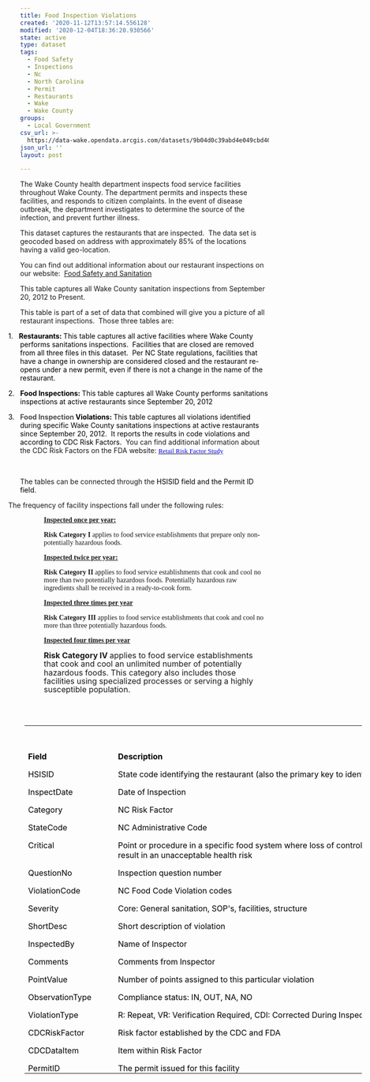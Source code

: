 ```yaml
---
title: Food Inspection Violations
created: '2020-11-12T13:57:14.556128'
modified: '2020-12-04T18:36:20.930566'
state: active
type: dataset
tags:
  - Food Safety
  - Inspections
  - Nc
  - North Carolina
  - Permit
  - Restaurants
  - Wake
  - Wake County
groups:
  - Local Government
csv_url: >-
  https://data-wake.opendata.arcgis.com/datasets/9b04d0c39abd4e049cbd4656a0a04ba3_2.csv?outSR=%7B%22latestWkid%22%3A2264%2C%22wkid%22%3A102719%7D
json_url: ''
layout: post

---
```

The Wake County health department inspects food service facilities
throughout Wake County. The department permits and inspects these facilities,
and responds to citizen complaints. In the event of disease outbreak, the
department investigates to determine the source of the infection, and prevent
further illness.

<p>This dataset captures the restaurants that are
inspected.<span style='mso-spacerun:yes'>  </span>The data set is geocoded
based on address with approximately 85% of the locations having a valid
geo-location.<span style='mso-spacerun:yes'>  </span></p>

<p>You can find out additional information about our restaurant
inspections on our website:<span style='mso-spacerun:yes'>  </span><a href='http://www.wakegov.com/food'>Food Safety and Sanitation</a></p>

<p>This table captures all Wake County sanitation
inspections from September 20, 2012 to Present.</p><p>

</p><p>This table is part of a set of data that combined will give
you a picture of all restaurant inspections.<span style='mso-spacerun:yes'> 
</span>Those three tables are:</p>

<p style='margin-bottom:0in;margin-bottom:.0001pt;
mso-add-space:auto;text-indent:-.25in;line-height:normal;mso-list:l0 level1 lfo1'><span style='mso-ascii-font-family:Calibri;mso-fareast-font-family:Calibri;
mso-hansi-font-family:Calibri;mso-bidi-font-family:Calibri;color:black;
mso-bidi-font-weight:bold'><span style='mso-list:Ignore'>1.<span style='font:7.0pt &quot;Times New Roman&quot;'>     </span></span></span><b><span style='mso-ascii-font-family:Calibri;mso-fareast-font-family:&quot;Times New Roman&quot;;
mso-hansi-font-family:Calibri;mso-bidi-font-family:Calibri;color:black'>Restaurants:
</span></b><span style='mso-ascii-font-family:Calibri;mso-fareast-font-family:
&quot;Times New Roman&quot;;mso-hansi-font-family:Calibri;mso-bidi-font-family:Calibri;
color:black;mso-bidi-font-weight:bold'>This table captures all active facilities
where Wake County performs sanitations inspections.<span style='mso-spacerun:yes'>  </span>Facilities that are closed are removed from
all three files in this dataset.<span style='mso-spacerun:yes'>  </span>Per NC
State regulations, facilities that have a change in ownership are considered
closed and the restaurant re-opens under a new permit, even if there is not a change
in the name of the restaurant.</span></p>

<p style='margin-bottom:0in;margin-bottom:
.0001pt;mso-add-space:auto;text-indent:-.25in;line-height:normal;mso-list:l0 level1 lfo1'><span style='mso-ascii-font-family:Calibri;mso-fareast-font-family:Calibri;
mso-hansi-font-family:Calibri;mso-bidi-font-family:Calibri;color:black;
mso-bidi-font-weight:bold'><span style='mso-list:Ignore'>2.<span style='font:7.0pt &quot;Times New Roman&quot;'>     </span></span></span><b><span style='mso-ascii-font-family:Calibri;mso-fareast-font-family:&quot;Times New Roman&quot;;
mso-hansi-font-family:Calibri;mso-bidi-font-family:Calibri;color:black'>Food Inspections:
</span></b><span style='mso-ascii-font-family:Calibri;mso-fareast-font-family:
&quot;Times New Roman&quot;;mso-hansi-font-family:Calibri;mso-bidi-font-family:Calibri;
color:black;mso-bidi-font-weight:bold'>This table captures all Wake County
performs sanitations inspections at active restaurants since September 20, 2012</span></p>

<p style='margin-bottom:0in;margin-bottom:.0001pt;
mso-add-space:auto;text-indent:-.25in;line-height:normal;mso-list:l0 level1 lfo1'><span style='mso-ascii-font-family:Calibri;mso-fareast-font-family:Calibri;
mso-hansi-font-family:Calibri;mso-bidi-font-family:Calibri;color:black;
mso-bidi-font-weight:bold'><span style='mso-list:Ignore'>3.<span style='font:7.0pt &quot;Times New Roman&quot;'>     </span></span></span><b><span style='mso-ascii-font-family:Calibri;mso-fareast-font-family:&quot;Times New Roman&quot;;
mso-hansi-font-family:Calibri;mso-bidi-font-family:Calibri;color:black'><span style='color: rgb(76, 76, 76);'>Food Inspection </span>Violations:
</span></b><span style='mso-ascii-font-family:Calibri;mso-fareast-font-family:
&quot;Times New Roman&quot;;mso-hansi-font-family:Calibri;mso-bidi-font-family:Calibri;
color:black;mso-bidi-font-weight:bold'>This table captures all violations
identified during specific Wake County sanitations inspections at active
restaurants since September 20, 2012.<span style='mso-spacerun:yes'>  </span>It
reports the results in code violations and according to CDC Risk Factors.<span style='mso-spacerun:yes'>  </span></span>You can find additional information
about the CDC Risk Factors on the FDA website: <a href='http://www.fda.gov/Food/GuidanceRegulation/RetailFoodProtection/FoodborneIllnessRiskFactorReduction/ucm224321.htm'><span style='font-size:10.0pt;font-family:&quot;Helv&quot;,&quot;sans-serif&quot;;mso-bidi-font-family:
Helv;color:blue;text-decoration:none;text-underline:none'>Retail Risk Factor
Study</span></a><span style='mso-ascii-font-family:Calibri;mso-fareast-font-family:
&quot;Times New Roman&quot;;mso-hansi-font-family:Calibri;mso-bidi-font-family:Calibri;
color:black;mso-bidi-font-weight:bold'></span></p>

<p> </p>

<p>The tables can be connected through the <span style='mso-ascii-font-family:Calibri;mso-fareast-font-family:&quot;Times New Roman&quot;;
mso-hansi-font-family:Calibri;mso-bidi-font-family:Calibri;color:black'>HSISID
field and the Permit ID field.<span style='mso-spacerun:yes'>  </span></span></p>



<p style='text-indent:-.25in;mso-list:l0 level1 lfo1'><span style='font-family:Symbol;mso-fareast-font-family:Symbol;mso-bidi-font-family:
Symbol'><span style='mso-list:Ignore'><span style='font:7.0pt &quot;Times New Roman&quot;'></span></span></span>The frequency of facility inspections fall under
the following rules:</p>

<p style='margin-left:.5in'><b><u><span style='mso-bidi-font-size:11.0pt;font-family:&quot;Calibri&quot;,&quot;sans-serif&quot;;mso-ascii-theme-font:
minor-latin;mso-hansi-theme-font:minor-latin'>Inspected once per year:</span></u></b></p>

<p style='margin-left:.5in'><b><span style='mso-bidi-font-size:
11.0pt;font-family:&quot;Calibri&quot;,&quot;sans-serif&quot;;mso-ascii-theme-font:minor-latin;
mso-hansi-theme-font:minor-latin'>Risk Category I </span></b><span style='mso-bidi-font-size:11.0pt;font-family:&quot;Calibri&quot;,&quot;sans-serif&quot;;mso-ascii-theme-font:
minor-latin;mso-hansi-theme-font:minor-latin'>applies to food service
establishments that prepare only non-potentially hazardous foods.</span></p><p style='margin-left:.5in'><b><u><span style='mso-bidi-font-size:11.0pt;font-family:&quot;Calibri&quot;,&quot;sans-serif&quot;;mso-ascii-theme-font:
minor-latin;mso-hansi-theme-font:minor-latin'>Inspected twice per year:</span></u></b></p>

<p style='margin-left:.5in'><b><span style='mso-bidi-font-size:
11.0pt;font-family:&quot;Calibri&quot;,&quot;sans-serif&quot;;mso-ascii-theme-font:minor-latin;
mso-hansi-theme-font:minor-latin'>Risk Category II </span></b><span style='mso-bidi-font-size:11.0pt;font-family:&quot;Calibri&quot;,&quot;sans-serif&quot;;mso-ascii-theme-font:
minor-latin;mso-hansi-theme-font:minor-latin'>applies to food service
establishments that cook and cool no more than two potentially hazardous foods.
Potentially hazardous raw ingredients shall be received in a ready-to-cook
form.</span></p><p style='margin-left:.5in'><b><u><span style='mso-bidi-font-size:11.0pt;font-family:&quot;Calibri&quot;,&quot;sans-serif&quot;;mso-ascii-theme-font:
minor-latin;mso-hansi-theme-font:minor-latin'>Inspected three times per year</span></u></b></p>

<p style='margin-left:.5in'><b><span style='mso-bidi-font-size:
11.0pt;font-family:&quot;Calibri&quot;,&quot;sans-serif&quot;;mso-ascii-theme-font:minor-latin;
mso-hansi-theme-font:minor-latin'>Risk Category III </span></b><span style='mso-bidi-font-size:11.0pt;font-family:&quot;Calibri&quot;,&quot;sans-serif&quot;;mso-ascii-theme-font:
minor-latin;mso-hansi-theme-font:minor-latin'>applies to food service
establishments that cook and cool no more than three potentially hazardous
foods.</span></p><p style='margin-left:.5in'><b><u><span style='mso-bidi-font-size:11.0pt;font-family:&quot;Calibri&quot;,&quot;sans-serif&quot;;mso-ascii-theme-font:
minor-latin;mso-hansi-theme-font:minor-latin'>Inspected four times per year</span></u></b></p>

<p style='margin-left:.5in'><b><span style='font-size:12.0pt;
mso-bidi-font-size:11.0pt;line-height:107%'>Risk Category IV </span></b><span style='font-size:12.0pt;mso-bidi-font-size:11.0pt;line-height:107%'>applies to
food service establishments that cook and cool an unlimited number of
potentially hazardous foods. This category also includes those facilities using
specialized processes or serving a highly susceptible population.</span></p><span style='mso-ascii-font-family:Calibri;mso-fareast-font-family:&quot;Times New Roman&quot;;
mso-hansi-font-family:Calibri;mso-bidi-font-family:Calibri;color:black'><span style='mso-spacerun:yes'><br /><br /></span></span>

<table border='0' cellpadding='0' cellspacing='0' style='width:513.0pt;border-collapse:collapse;mso-table-overlap:
 never;mso-yfti-tbllook:1184;mso-table-lspace:9.0pt;margin-left:6.75pt;
 mso-table-rspace:9.0pt;margin-right:6.75pt;mso-table-anchor-vertical:paragraph;
 mso-table-anchor-horizontal:column;mso-table-left:left;mso-table-top:.05pt;
 mso-padding-alt:0in 5.4pt 0in 5.4pt' width='684'>
 <tbody><tr style='mso-yfti-irow:0;mso-yfti-firstrow:yes;height:30.0pt'>
  <td nowrap='' style='width:1.75in;padding:0in 5.4pt 0in 5.4pt;
  height:30.0pt' valign='bottom' width='168'>
  <p style='margin-bottom:0in;margin-bottom:.0001pt;line-height:
  normal;mso-element:frame;mso-element-frame-hspace:9.0pt;mso-element-wrap:
  around;mso-element-anchor-vertical:paragraph;mso-element-anchor-horizontal:
  column;mso-element-top:.05pt;mso-height-rule:exactly'><b><span style='mso-ascii-font-family:Calibri;mso-fareast-font-family:&quot;Times New Roman&quot;;
  mso-hansi-font-family:Calibri;mso-bidi-font-family:Calibri;color:black'> </span></b></p>
  
  
  <p style='margin-bottom:0in;margin-bottom:.0001pt;line-height:
  normal;mso-element:frame;mso-element-frame-hspace:9.0pt;mso-element-wrap:
  around;mso-element-anchor-vertical:paragraph;mso-element-anchor-horizontal:
  column;mso-element-top:.05pt;mso-height-rule:exactly'><b><span style='mso-ascii-font-family:Calibri;mso-fareast-font-family:&quot;Times New Roman&quot;;
  mso-hansi-font-family:Calibri;mso-bidi-font-family:Calibri;color:black'>Field</span></b></p>
  </td>
  <td colspan='2' nowrap='' style='width:387.0pt;padding:
  0in 5.4pt 0in 5.4pt;height:30.0pt' valign='bottom' width='516'>
  <p style='margin-bottom:0in;margin-bottom:.0001pt;line-height:
  normal;mso-element:frame;mso-element-frame-hspace:9.0pt;mso-element-wrap:
  around;mso-element-anchor-vertical:paragraph;mso-element-anchor-horizontal:
  column;mso-element-top:.05pt;mso-height-rule:exactly'><b><span style='mso-ascii-font-family:Calibri;mso-fareast-font-family:&quot;Times New Roman&quot;;
  mso-hansi-font-family:Calibri;mso-bidi-font-family:Calibri;color:black'>Description</span></b></p>
  </td>
 </tr>
 <tr style='mso-yfti-irow:1;height:15.0pt'>
  <td nowrap='' style='width:1.75in;padding:0in 5.4pt 0in 5.4pt;
  height:15.0pt' valign='top' width='168'>
  <p style='margin-bottom:0in;margin-bottom:.0001pt;line-height:
  normal;mso-element:frame;mso-element-frame-hspace:9.0pt;mso-element-wrap:
  around;mso-element-anchor-vertical:paragraph;mso-element-anchor-horizontal:
  column;mso-element-top:.05pt;mso-height-rule:exactly'><span style='mso-ascii-font-family:
  Calibri;mso-fareast-font-family:&quot;Times New Roman&quot;;mso-hansi-font-family:Calibri;
  mso-bidi-font-family:Calibri;color:black'>HSISID</span></p>
  </td>
  <td colspan='2' nowrap='' style='width:387.0pt;padding:0in 5.4pt 0in 5.4pt;
  height:15.0pt' valign='top' width='516'>
  <p style='margin-bottom:0in;margin-bottom:.0001pt;line-height:
  normal;mso-element:frame;mso-element-frame-hspace:9.0pt;mso-element-wrap:
  around;mso-element-anchor-vertical:paragraph;mso-element-anchor-horizontal:
  column;mso-element-top:.05pt;mso-height-rule:exactly'><span style='mso-ascii-font-family:
  Calibri;mso-fareast-font-family:&quot;Times New Roman&quot;;mso-hansi-font-family:Calibri;
  mso-bidi-font-family:Calibri;color:black'>State code identifying the
  restaurant (also the primary key to identify the restaurant)</span></p>
  </td>
 </tr>
 <tr style='mso-yfti-irow:2;height:15.0pt'>
  <td nowrap='' style='width:1.75in;padding:0in 5.4pt 0in 5.4pt;
  height:15.0pt' valign='top' width='168'>
  <p style='margin-bottom:0in;margin-bottom:.0001pt;line-height:
  normal;mso-element:frame;mso-element-frame-hspace:9.0pt;mso-element-wrap:
  around;mso-element-anchor-vertical:paragraph;mso-element-anchor-horizontal:
  column;mso-element-top:.05pt;mso-height-rule:exactly'><span style='mso-ascii-font-family:
  Calibri;mso-fareast-font-family:&quot;Times New Roman&quot;;mso-hansi-font-family:Calibri;
  mso-bidi-font-family:Calibri;color:black'>InspectDate</span></p>
  </td>
  <td colspan='2' nowrap='' style='width:387.0pt;padding:0in 5.4pt 0in 5.4pt;
  height:15.0pt' valign='top' width='516'>
  <p style='margin-bottom:0in;margin-bottom:.0001pt;line-height:
  normal;mso-element:frame;mso-element-frame-hspace:9.0pt;mso-element-wrap:
  around;mso-element-anchor-vertical:paragraph;mso-element-anchor-horizontal:
  column;mso-element-top:.05pt;mso-height-rule:exactly'><span style='mso-ascii-font-family:
  Calibri;mso-fareast-font-family:&quot;Times New Roman&quot;;mso-hansi-font-family:Calibri;
  mso-bidi-font-family:Calibri;color:black'>Date of Inspection</span></p>
  </td>
 </tr>
 <tr style='mso-yfti-irow:3;height:15.0pt'>
  <td nowrap='' style='width:1.75in;padding:0in 5.4pt 0in 5.4pt;
  height:15.0pt' valign='top' width='168'>
  <p style='margin-bottom:0in;margin-bottom:.0001pt;line-height:
  normal;mso-element:frame;mso-element-frame-hspace:9.0pt;mso-element-wrap:
  around;mso-element-anchor-vertical:paragraph;mso-element-anchor-horizontal:
  column;mso-element-top:.05pt;mso-height-rule:exactly'><span style='mso-ascii-font-family:
  Calibri;mso-fareast-font-family:&quot;Times New Roman&quot;;mso-hansi-font-family:Calibri;
  mso-bidi-font-family:Calibri;color:black'>Category</span></p>
  </td>
  <td colspan='2' nowrap='' style='width:387.0pt;padding:0in 5.4pt 0in 5.4pt;
  height:15.0pt' valign='top' width='516'>
  <p style='margin-bottom:0in;margin-bottom:.0001pt;line-height:
  normal;mso-element:frame;mso-element-frame-hspace:9.0pt;mso-element-wrap:
  around;mso-element-anchor-vertical:paragraph;mso-element-anchor-horizontal:
  column;mso-element-top:.05pt;mso-height-rule:exactly'><span style='mso-ascii-font-family:
  Calibri;mso-fareast-font-family:&quot;Times New Roman&quot;;mso-hansi-font-family:Calibri;
  mso-bidi-font-family:Calibri;color:black'>NC Risk Factor</span></p>
  </td>
 </tr>
 <tr style='mso-yfti-irow:4;height:15.0pt'>
  <td nowrap='' style='width:1.75in;padding:0in 5.4pt 0in 5.4pt;
  height:15.0pt' valign='top' width='168'>
  <p style='margin-bottom:0in;margin-bottom:.0001pt;line-height:
  normal;mso-element:frame;mso-element-frame-hspace:9.0pt;mso-element-wrap:
  around;mso-element-anchor-vertical:paragraph;mso-element-anchor-horizontal:
  column;mso-element-top:.05pt;mso-height-rule:exactly'><span style='mso-ascii-font-family:
  Calibri;mso-fareast-font-family:&quot;Times New Roman&quot;;mso-hansi-font-family:Calibri;
  mso-bidi-font-family:Calibri;color:black'>StateCode</span></p>
  </td>
  <td colspan='2' nowrap='' style='width:387.0pt;padding:0in 5.4pt 0in 5.4pt;
  height:15.0pt' valign='top' width='516'>
  <p style='margin-bottom:0in;margin-bottom:.0001pt;line-height:
  normal;mso-element:frame;mso-element-frame-hspace:9.0pt;mso-element-wrap:
  around;mso-element-anchor-vertical:paragraph;mso-element-anchor-horizontal:
  column;mso-element-top:.05pt;mso-height-rule:exactly'><span style='mso-ascii-font-family:
  Calibri;mso-fareast-font-family:&quot;Times New Roman&quot;;mso-hansi-font-family:Calibri;
  mso-bidi-font-family:Calibri;color:black'>NC Administrative Code</span></p>
  </td>
 </tr>
 <tr style='mso-yfti-irow:5;height:15.0pt;mso-row-margin-right:45.0pt'>
  <td nowrap='' style='width:1.75in;padding:0in 5.4pt 0in 5.4pt;
  height:15.0pt' valign='top' width='168'>
  <p style='margin-bottom:0in;margin-bottom:.0001pt;line-height:
  normal;mso-element:frame;mso-element-frame-hspace:9.0pt;mso-element-wrap:
  around;mso-element-anchor-vertical:paragraph;mso-element-anchor-horizontal:
  column;mso-element-top:.05pt;mso-height-rule:exactly'><span style='mso-ascii-font-family:
  Calibri;mso-fareast-font-family:&quot;Times New Roman&quot;;mso-hansi-font-family:Calibri;
  mso-bidi-font-family:Calibri;color:black'>Critical</span></p>
  </td>
  <td style='width:4.75in;padding:0in 5.4pt 0in 5.4pt;
  height:15.0pt' valign='top' width='456'>
  <p style='margin-bottom:0in;margin-bottom:.0001pt;line-height:
  normal;mso-element:frame;mso-element-frame-hspace:9.0pt;mso-element-wrap:
  around;mso-element-anchor-vertical:paragraph;mso-element-anchor-horizontal:
  column;mso-element-top:.05pt;mso-height-rule:exactly'><span style='mso-ascii-font-family:
  Calibri;mso-fareast-font-family:&quot;Times New Roman&quot;;mso-hansi-font-family:Calibri;
  mso-bidi-font-family:Calibri;color:black'>Point or procedure in a specific
  food system where loss of control may result in an unacceptable health risk</span></p>
  </td>
  <td style='mso-cell-special:placeholder;border:none;padding:0in 0in 0in 0in' width='60'><p> </p></td>
 </tr>
 <tr style='mso-yfti-irow:6;height:15.0pt'>
  <td nowrap='' style='width:1.75in;padding:0in 5.4pt 0in 5.4pt;
  height:15.0pt' valign='top' width='168'>
  <p style='margin-bottom:0in;margin-bottom:.0001pt;line-height:
  normal;mso-element:frame;mso-element-frame-hspace:9.0pt;mso-element-wrap:
  around;mso-element-anchor-vertical:paragraph;mso-element-anchor-horizontal:
  column;mso-element-top:.05pt;mso-height-rule:exactly'><span style='mso-ascii-font-family:
  Calibri;mso-fareast-font-family:&quot;Times New Roman&quot;;mso-hansi-font-family:Calibri;
  mso-bidi-font-family:Calibri;color:black'>QuestionNo</span></p>
  </td>
  <td nowrap='' style='width:1.75in;padding:0in 5.4pt 0in 5.4pt;
  height:15.0pt' valign='top' width='168'>
  <p style='margin-bottom:0in;margin-bottom:.0001pt;line-height:
  normal;mso-element:frame;mso-element-frame-hspace:9.0pt;mso-element-wrap:
  around;mso-element-anchor-vertical:paragraph;mso-element-anchor-horizontal:
  column;mso-element-top:.05pt;mso-height-rule:exactly'><span style='mso-ascii-font-family:
  Calibri;mso-fareast-font-family:&quot;Times New Roman&quot;;mso-hansi-font-family:Calibri;
  mso-bidi-font-family:Calibri;color:black'>Inspection question number</span></p>
  </td>
 </tr>
 <tr style='mso-yfti-irow:7;height:15.0pt'>
  <td nowrap='' style='width:1.75in;padding:0in 5.4pt 0in 5.4pt;
  height:15.0pt' valign='top' width='168'>
  <p style='margin-bottom:0in;margin-bottom:.0001pt;line-height:
  normal;mso-element:frame;mso-element-frame-hspace:9.0pt;mso-element-wrap:
  around;mso-element-anchor-vertical:paragraph;mso-element-anchor-horizontal:
  column;mso-element-top:.05pt;mso-height-rule:exactly'><span style='mso-ascii-font-family:
  Calibri;mso-fareast-font-family:&quot;Times New Roman&quot;;mso-hansi-font-family:Calibri;
  mso-bidi-font-family:Calibri;color:black'>ViolationCode</span></p>
  </td>
  <td colspan='2' nowrap='' style='width:387.0pt;padding:0in 5.4pt 0in 5.4pt;
  height:15.0pt' valign='top' width='516'>
  <p style='margin-bottom:0in;margin-bottom:.0001pt;line-height:
  normal;mso-element:frame;mso-element-frame-hspace:9.0pt;mso-element-wrap:
  around;mso-element-anchor-vertical:paragraph;mso-element-anchor-horizontal:
  column;mso-element-top:.05pt;mso-height-rule:exactly'><span style='mso-ascii-font-family:
  Calibri;mso-fareast-font-family:&quot;Times New Roman&quot;;mso-hansi-font-family:Calibri;
  mso-bidi-font-family:Calibri;color:black'>NC Food Code Violation codes</span></p>
  </td>
 </tr>
 <tr style='mso-yfti-irow:8;height:15.0pt'>
  <td nowrap='' style='width:1.75in;padding:0in 5.4pt 0in 5.4pt;
  height:15.0pt' valign='top' width='168'>
  <p style='margin-bottom:0in;margin-bottom:.0001pt;line-height:
  normal;mso-element:frame;mso-element-frame-hspace:9.0pt;mso-element-wrap:
  around;mso-element-anchor-vertical:paragraph;mso-element-anchor-horizontal:
  column;mso-element-top:.05pt;mso-height-rule:exactly'><span style='mso-ascii-font-family:
  Calibri;mso-fareast-font-family:&quot;Times New Roman&quot;;mso-hansi-font-family:Calibri;
  mso-bidi-font-family:Calibri;color:black'>Severity</span></p>
  </td>
  <td colspan='2' nowrap='' style='width:387.0pt;padding:0in 5.4pt 0in 5.4pt;
  height:15.0pt' valign='top' width='516'>
  <p style='margin-bottom:0in;margin-bottom:.0001pt;line-height:
  normal;mso-element:frame;mso-element-frame-hspace:9.0pt;mso-element-wrap:
  around;mso-element-anchor-vertical:paragraph;mso-element-anchor-horizontal:
  column;mso-element-top:.05pt;mso-height-rule:exactly'><span style='mso-ascii-font-family:
  Calibri;mso-fareast-font-family:&quot;Times New Roman&quot;;mso-hansi-font-family:Calibri;
  mso-bidi-font-family:Calibri;color:black'>Core: General sanitation, SOP's, facilities,
  structure</span></p>
  </td>
 </tr>
 <tr style='mso-yfti-irow:9;height:15.0pt'>
  <td nowrap='' style='width:1.75in;padding:0in 5.4pt 0in 5.4pt;
  height:15.0pt' valign='top' width='168'>
  <p style='margin-bottom:0in;margin-bottom:.0001pt;line-height:
  normal;mso-element:frame;mso-element-frame-hspace:9.0pt;mso-element-wrap:
  around;mso-element-anchor-vertical:paragraph;mso-element-anchor-horizontal:
  column;mso-element-top:.05pt;mso-height-rule:exactly'><span style='mso-ascii-font-family:
  Calibri;mso-fareast-font-family:&quot;Times New Roman&quot;;mso-hansi-font-family:Calibri;
  mso-bidi-font-family:Calibri;color:black'>ShortDesc</span></p>
  </td>
  <td colspan='2' nowrap='' style='width:387.0pt;padding:0in 5.4pt 0in 5.4pt;
  height:15.0pt' valign='top' width='516'>
  <p style='margin-bottom:0in;margin-bottom:.0001pt;line-height:
  normal;mso-element:frame;mso-element-frame-hspace:9.0pt;mso-element-wrap:
  around;mso-element-anchor-vertical:paragraph;mso-element-anchor-horizontal:
  column;mso-element-top:.05pt;mso-height-rule:exactly'><span style='mso-ascii-font-family:
  Calibri;mso-fareast-font-family:&quot;Times New Roman&quot;;mso-hansi-font-family:Calibri;
  mso-bidi-font-family:Calibri;color:black'>Short description of violation</span></p>
  </td>
 </tr>
 <tr style='mso-yfti-irow:10;height:15.0pt'>
  <td nowrap='' style='width:1.75in;padding:0in 5.4pt 0in 5.4pt;
  height:15.0pt' valign='top' width='168'>
  <p style='margin-bottom:0in;margin-bottom:.0001pt;line-height:
  normal;mso-element:frame;mso-element-frame-hspace:9.0pt;mso-element-wrap:
  around;mso-element-anchor-vertical:paragraph;mso-element-anchor-horizontal:
  column;mso-element-top:.05pt;mso-height-rule:exactly'><span style='mso-ascii-font-family:
  Calibri;mso-fareast-font-family:&quot;Times New Roman&quot;;mso-hansi-font-family:Calibri;
  mso-bidi-font-family:Calibri;color:black'>InspectedBy</span></p>
  </td>
  <td colspan='2' nowrap='' style='width:387.0pt;padding:0in 5.4pt 0in 5.4pt;
  height:15.0pt' valign='top' width='516'>
  <p style='margin-bottom:0in;margin-bottom:.0001pt;line-height:
  normal;mso-element:frame;mso-element-frame-hspace:9.0pt;mso-element-wrap:
  around;mso-element-anchor-vertical:paragraph;mso-element-anchor-horizontal:
  column;mso-element-top:.05pt;mso-height-rule:exactly'><span style='mso-ascii-font-family:
  Calibri;mso-fareast-font-family:&quot;Times New Roman&quot;;mso-hansi-font-family:Calibri;
  mso-bidi-font-family:Calibri;color:black'>Name of Inspector</span></p>
  </td>
 </tr>
 <tr style='mso-yfti-irow:11;height:15.0pt'>
  <td nowrap='' style='width:1.75in;padding:0in 5.4pt 0in 5.4pt;
  height:15.0pt' valign='top' width='168'>
  <p style='margin-bottom:0in;margin-bottom:.0001pt;line-height:
  normal;mso-element:frame;mso-element-frame-hspace:9.0pt;mso-element-wrap:
  around;mso-element-anchor-vertical:paragraph;mso-element-anchor-horizontal:
  column;mso-element-top:.05pt;mso-height-rule:exactly'><span style='mso-ascii-font-family:
  Calibri;mso-fareast-font-family:&quot;Times New Roman&quot;;mso-hansi-font-family:Calibri;
  mso-bidi-font-family:Calibri;color:black'>Comments</span></p>
  </td>
  <td colspan='2' nowrap='' style='width:387.0pt;padding:0in 5.4pt 0in 5.4pt;
  height:15.0pt' valign='top' width='516'>
  <p style='margin-bottom:0in;margin-bottom:.0001pt;line-height:
  normal;mso-element:frame;mso-element-frame-hspace:9.0pt;mso-element-wrap:
  around;mso-element-anchor-vertical:paragraph;mso-element-anchor-horizontal:
  column;mso-element-top:.05pt;mso-height-rule:exactly'><span style='mso-ascii-font-family:
  Calibri;mso-fareast-font-family:&quot;Times New Roman&quot;;mso-hansi-font-family:Calibri;
  mso-bidi-font-family:Calibri;color:black'>Comments from Inspector</span></p>
  </td>
 </tr>
 <tr style='mso-yfti-irow:12;height:15.0pt'>
  <td nowrap='' style='width:1.75in;padding:0in 5.4pt 0in 5.4pt;
  height:15.0pt' valign='top' width='168'>
  <p style='margin-bottom:0in;margin-bottom:.0001pt;line-height:
  normal;mso-element:frame;mso-element-frame-hspace:9.0pt;mso-element-wrap:
  around;mso-element-anchor-vertical:paragraph;mso-element-anchor-horizontal:
  column;mso-element-top:.05pt;mso-height-rule:exactly'><span style='mso-ascii-font-family:
  Calibri;mso-fareast-font-family:&quot;Times New Roman&quot;;mso-hansi-font-family:Calibri;
  mso-bidi-font-family:Calibri;color:black'>PointValue</span></p>
  </td>
  <td colspan='2' nowrap='' style='width:387.0pt;padding:0in 5.4pt 0in 5.4pt;
  height:15.0pt' valign='top' width='516'>
  <p style='margin-bottom:0in;margin-bottom:.0001pt;line-height:
  normal;mso-element:frame;mso-element-frame-hspace:9.0pt;mso-element-wrap:
  around;mso-element-anchor-vertical:paragraph;mso-element-anchor-horizontal:
  column;mso-element-top:.05pt;mso-height-rule:exactly'><span style='mso-ascii-font-family:
  Calibri;mso-fareast-font-family:&quot;Times New Roman&quot;;mso-hansi-font-family:Calibri;
  mso-bidi-font-family:Calibri;color:black'>Number of points assigned to this
  particular violation</span></p>
  </td>
 </tr>
 <tr style='mso-yfti-irow:13;height:15.0pt'>
  <td nowrap='' style='width:1.75in;padding:0in 5.4pt 0in 5.4pt;
  height:15.0pt' valign='top' width='168'>
  <p style='margin-bottom:0in;margin-bottom:.0001pt;line-height:
  normal;mso-element:frame;mso-element-frame-hspace:9.0pt;mso-element-wrap:
  around;mso-element-anchor-vertical:paragraph;mso-element-anchor-horizontal:
  column;mso-element-top:.05pt;mso-height-rule:exactly'><span style='mso-ascii-font-family:
  Calibri;mso-fareast-font-family:&quot;Times New Roman&quot;;mso-hansi-font-family:Calibri;
  mso-bidi-font-family:Calibri;color:black'>ObservationType</span></p>
  </td>
  <td colspan='2' nowrap='' style='width:387.0pt;padding:0in 5.4pt 0in 5.4pt;
  height:15.0pt' valign='top' width='516'>
  <p style='margin-bottom:0in;margin-bottom:.0001pt;line-height:
  normal;mso-element:frame;mso-element-frame-hspace:9.0pt;mso-element-wrap:
  around;mso-element-anchor-vertical:paragraph;mso-element-anchor-horizontal:
  column;mso-element-top:.05pt;mso-height-rule:exactly'><span style='mso-ascii-font-family:
  Calibri;mso-fareast-font-family:&quot;Times New Roman&quot;;mso-hansi-font-family:Calibri;
  mso-bidi-font-family:Calibri;color:black'>Compliance status: IN, OUT, NA, NO</span></p>
  </td>
 </tr>
 <tr style='mso-yfti-irow:14;height:15.0pt'>
  <td nowrap='' style='width:1.75in;padding:0in 5.4pt 0in 5.4pt;
  height:15.0pt' valign='top' width='168'>
  <p style='margin-bottom:0in;margin-bottom:.0001pt;line-height:
  normal;mso-element:frame;mso-element-frame-hspace:9.0pt;mso-element-wrap:
  around;mso-element-anchor-vertical:paragraph;mso-element-anchor-horizontal:
  column;mso-element-top:.05pt;mso-height-rule:exactly'><span style='mso-ascii-font-family:
  Calibri;mso-fareast-font-family:&quot;Times New Roman&quot;;mso-hansi-font-family:Calibri;
  mso-bidi-font-family:Calibri;color:black'>ViolationType</span></p>
  </td>
  <td colspan='2' nowrap='' style='width:387.0pt;padding:0in 5.4pt 0in 5.4pt;
  height:15.0pt' valign='top' width='516'>
  <p style='margin-bottom:0in;margin-bottom:.0001pt;line-height:
  normal;mso-element:frame;mso-element-frame-hspace:9.0pt;mso-element-wrap:
  around;mso-element-anchor-vertical:paragraph;mso-element-anchor-horizontal:
  column;mso-element-top:.05pt;mso-height-rule:exactly'><span style='mso-ascii-font-family:
  Calibri;mso-fareast-font-family:&quot;Times New Roman&quot;;mso-hansi-font-family:Calibri;
  mso-bidi-font-family:Calibri;color:black'>R: Repeat, VR: Verification
  Required, CDI: Corrected During Inspection</span></p>
  </td>
 </tr>
 <tr style='mso-yfti-irow:16;height:15.0pt'>
  <td nowrap='' style='width:1.75in;padding:0in 5.4pt 0in 5.4pt;
  height:15.0pt' valign='top' width='168'>
  <p style='margin-bottom:0in;margin-bottom:.0001pt;line-height:
  normal;mso-element:frame;mso-element-frame-hspace:9.0pt;mso-element-wrap:
  around;mso-element-anchor-vertical:paragraph;mso-element-anchor-horizontal:
  column;mso-element-top:.05pt;mso-height-rule:exactly'><span style='mso-ascii-font-family:
  Calibri;mso-fareast-font-family:&quot;Times New Roman&quot;;mso-hansi-font-family:Calibri;
  mso-bidi-font-family:Calibri;color:black'>CDCRiskFactor</span></p>
  </td>
  <td colspan='2' nowrap='' style='width:387.0pt;padding:0in 5.4pt 0in 5.4pt;
  height:15.0pt' valign='top' width='516'>
  <p style='margin-bottom:0in;margin-bottom:.0001pt;line-height:
  normal;mso-element:frame;mso-element-frame-hspace:9.0pt;mso-element-wrap:
  around;mso-element-anchor-vertical:paragraph;mso-element-anchor-horizontal:
  column;mso-element-top:.05pt;mso-height-rule:exactly'><span style='mso-ascii-font-family:
  Calibri;mso-fareast-font-family:&quot;Times New Roman&quot;;mso-hansi-font-family:Calibri;
  mso-bidi-font-family:Calibri;color:black'>Risk factor established by the CDC
  and FDA</span></p>
  </td>
 </tr>
 <tr style='mso-yfti-irow:17;mso-yfti-lastrow:yes;height:15.0pt'>
  <td nowrap='' style='width:1.75in;padding:0in 5.4pt 0in 5.4pt;
  height:15.0pt' valign='top' width='168'>
  <p style='margin-bottom:0in;margin-bottom:.0001pt;line-height:
  normal;mso-element:frame;mso-element-frame-hspace:9.0pt;mso-element-wrap:
  around;mso-element-anchor-vertical:paragraph;mso-element-anchor-horizontal:
  column;mso-element-top:.05pt;mso-height-rule:exactly'><span style='mso-ascii-font-family:
  Calibri;mso-fareast-font-family:&quot;Times New Roman&quot;;mso-hansi-font-family:Calibri;
  mso-bidi-font-family:Calibri;color:black'>CDCDataItem</span></p>
  </td>
  <td colspan='2' nowrap='' style='width:387.0pt;padding:0in 5.4pt 0in 5.4pt;
  height:15.0pt' valign='top' width='516'>
  <p style='margin-bottom:0in;margin-bottom:.0001pt;line-height:
  normal;mso-element:frame;mso-element-frame-hspace:9.0pt;mso-element-wrap:
  around;mso-element-anchor-vertical:paragraph;mso-element-anchor-horizontal:
  column;mso-element-top:.05pt;mso-height-rule:exactly'><span style='mso-ascii-font-family:
  Calibri;mso-fareast-font-family:&quot;Times New Roman&quot;;mso-hansi-font-family:Calibri;
  mso-bidi-font-family:Calibri;color:black'>Item within Risk Factor</span></p>
  </td>
 </tr>
 <tr style='mso-yfti-irow:17;mso-yfti-lastrow:yes;height:15.0pt'>
  <td nowrap='' style='width:1.75in;padding:0in 5.4pt 0in 5.4pt;
  height:15.0pt' valign='top' width='168'>
  <p style='margin-bottom:0in;margin-bottom:.0001pt;line-height:
  normal;mso-element:frame;mso-element-frame-hspace:9.0pt;mso-element-wrap:
  around;mso-element-anchor-vertical:paragraph;mso-element-anchor-horizontal:
  column;mso-element-top:.05pt;mso-height-rule:exactly'><span style='mso-ascii-font-family:
  Calibri;mso-fareast-font-family:&quot;Times New Roman&quot;;mso-hansi-font-family:Calibri;
  mso-bidi-font-family:Calibri;color:black'>PermitID</span></p>
  </td>
  <td colspan='2' nowrap='' style='width:387.0pt;padding:0in 5.4pt 0in 5.4pt;
  height:15.0pt' valign='top' width='516'>
  <p style='margin-bottom:0in;margin-bottom:.0001pt;line-height:
  normal;mso-element:frame;mso-element-frame-hspace:9.0pt;mso-element-wrap:
  around;mso-element-anchor-vertical:paragraph;mso-element-anchor-horizontal:
  column;mso-element-top:.05pt;mso-height-rule:exactly'><span style='mso-ascii-font-family:
  Calibri;mso-fareast-font-family:&quot;Times New Roman&quot;;mso-hansi-font-family:Calibri;
  mso-bidi-font-family:Calibri;color:black'>The permit issued for this facility</span></p>
  </td>
 </tr>
</tbody></table>
